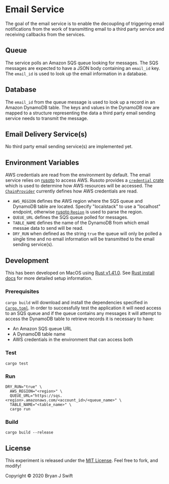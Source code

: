 # Email Service

The goal of the email service is to enable the decoupling of triggering email
notifications from the work of transmitting email to a third party service and
receiving callbacks from the services.

## Queue

The service polls an Amazon SQS queue looking for messages. The SQS messages
are expected to have a JSON body containing an `email_id` key. The `email_id`
is used to look up the email information in a database.

## Database

The `email_id` from the queue message is used to look up a record in an Amazon
DynamoDB table. The keys and values in the DynamoDB row are mapped to a
structure representing the data a third party email sending service needs to
transmit the message.

## Email Delivery Service(s)

No third party email sending service(s) are implemented yet.

## Environment Variables

AWS credentials are read from the environment by default. The email service
relies on [rusoto][rusoto] to access AWS. Rusoto provides a [`credential`
crate][credential] which is used to determine how AWS resources will be
accessed. The [`ChainProvider`][credential_chain_provider] currently defines
how AWS credentials are read.

[rusoto]: https://github.com/rusoto/rusoto
[credential]: https://crates.io/crates/rusoto_credential
[credential_chain_provider]: https://docs.rs/rusoto_credential/0.45.0/rusoto_credential/struct.ChainProvider.html

- `AWS_REGION` defines the AWS region where the SQS queue and DynamoDB table
  are located. Specify "localstack" to use a "localhost" endpoint, otherwise
  [rusoto `Region`][region] is used to parse the region.
- `QUEUE_URL` defines the SQS queue polled for messages.
- `TABLE_NAME` defines the name of the DynamoDB from which email messae data to
  send will be read.
- `DRY_RUN` when defined as the string `true` the queue will only be polled a
  single time and no email information will be transmitted to the email sending
  service(s).

[region]: https://docs.rs/rusoto_core/0.45.0/rusoto_core/enum.Region.html

## Development

This has been developed on MacOS using [Rust v1.41.0][rust-stable]. See [Rust
install docs][rust-install] for more detailed setup information.

[rust-stable]: https://www.rust-lang.org
[rust-install]: https://www.rust-lang.org/tools/install

### Prerequisites

`cargo build` will download and install the dependencies specified in
[`Cargo.toml`](Cargo.toml). In order to successfully test the application it
will need access to an SQS queue and if the queue contains any messages it will
attempt to access the DynamoDB table to retrieve records it is necessary to
have:

- An Amazon SQS queue URL
- A DynamoDB table name
- AWS credentials in the environment that can access both

### Test

```shell
cargo test
```

### Run

```
DRY_RUN="true" \
  AWS_REGION="<region>" \
  QUEUE_URL="https://sqs.<region>.amazonaws.com/<account_id>/<queue_name>" \
  TABLE_NAME="<table_name>" \
  cargo run
```

### Build

```shell
cargo build --release
```

## License

This experiment is released under the [MIT License](LICENSE). Feel free to
fork, and modify!

Copyright © 2020 Bryan J Swift

